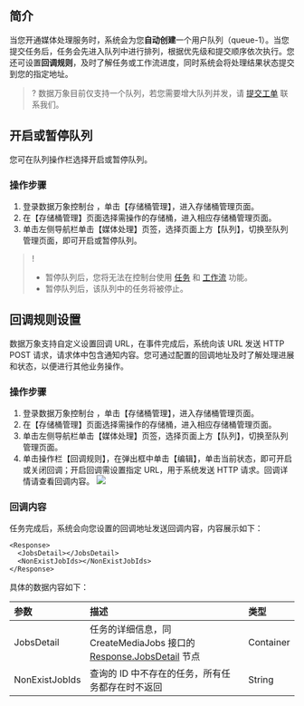 ## 简介

当您开通媒体处理服务时，系统会为您**自动创建**一个用户队列（queue-1）。当您提交任务后，任务会先进入队列中进行排列，根据优先级和提交顺序依次执行。您还可设置**回调规则**，及时了解任务或工作流进度，同时系统会将处理结果状态提交到您的指定地址。

>? 数据万象目前仅支持一个队列，若您需要增大队列并发，请 [提交工单](https://console.cloud.tencent.com/workorder/category) 联系我们。
>



## 开启或暂停队列

您可在队列操作栏选择开启或暂停队列。

### 操作步骤

1. 登录数据万象控制台 ，单击【存储桶管理】，进入存储桶管理页面。
2. 在【存储桶管理】页面选择需操作的存储桶，进入相应存储桶管理页面。
3. 单击左侧导航栏单击【媒体处理】页签，选择页面上方【队列】，切换至队列管理页面，即可开启或暂停队列。

>!
> - 暂停队列后，您将无法在控制台使用 [任务](https://cloud.tencent.com/document/product/460/46489) 和 [工作流](https://cloud.tencent.com/document/product/460/46488) 功能。
> - 暂停队列后，该队列中的任务将被停止。
>


## 回调规则设置

数据万象支持自定义设置回调 URL，在事件完成后，系统向该 URL 发送 HTTP POST 请求，请求体中包含通知内容。您可通过配置的回调地址及时了解处理进展和状态，以便进行其他业务操作。

### 操作步骤

1. 登录数据万象控制台 ，单击【存储桶管理】，进入存储桶管理页面。
2. 在【存储桶管理】页面选择需操作的存储桶，进入相应存储桶管理页面。
3. 单击左侧导航栏单击【媒体处理】页签，选择页面上方【队列】，切换至队列管理页面。
4. 单击操作栏【回调规则】，在弹出框中单击【编辑】，单击当前状态，即可开启或关闭回调；开启回调需设置指定 URL，用于系统发送 HTTP 请求。回调详情请查看回调内容。
![](https://main.qcloudimg.com/raw/5dc323d3f990249926ce872c1ab8532e.png)


### 回调内容

任务完成后，系统会向您设置的回调地址发送回调内容，内容展示如下：

```shell
<Response>
  <JobsDetail></JobsDetail>
  <NonExistJobIds></NonExistJobIds>
</Response>
```

具体的数据内容如下：

| 参数 |描述           | 类型      |
| :----------------- | :------------- | :-------- |                                
| JobsDetail         |任务的详细信息，同 CreateMediaJobs 接口的 [Response.JobsDetail](https://cloud.tencent.com/document/product/460/48233#.E5.93.8D.E5.BA.94) 节点 | Container |
| NonExistJobIds     | 查询的 ID 中不存在的任务，所有任务都存在时不返回             | String  |
